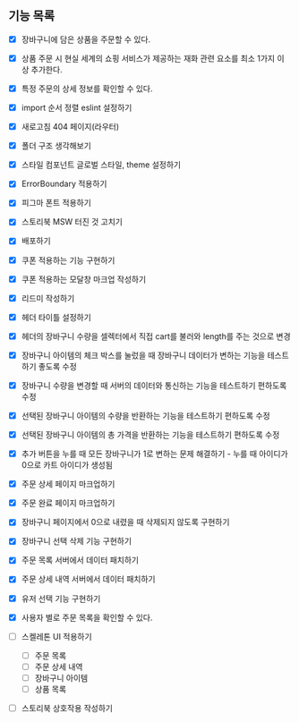 ## 기능 목록

- [x] 장바구니에 담은 상품을 주문할 수 있다.
- [x] 상품 주문 시 현실 세계의 쇼핑 서비스가 제공하는 재화 관련 요소를 최소 1가지 이상 추가한다.
- [x] 특정 주문의 상세 정보를 확인할 수 있다.

- [x] import 순서 정렬 eslint 설정하기
- [x] 새로고침 404 페이지(라우터)
- [x] 폴더 구조 생각해보기
- [x] 스타일 컴포넌트 글로벌 스타일, theme 설정하기
- [x] ErrorBoundary 적용하기
- [x] 피그마 폰트 적용하기
- [x] 스토리북 MSW 터진 것 고치기
- [x] 배포하기

- [x] 쿠폰 적용하는 기능 구현하기
- [x] 쿠폰 적용하는 모달창 마크업 작성하기
- [x] 리드미 작성하기
- [x] 헤더 타이틀 설정하기

- [x] 헤더의 장바구니 수량을 셀렉터에서 직접 cart를 불러와 length를 주는 것으로 변경
- [x] 장바구니 아이템의 체크 박스를 눌렀을 때 장바구니 데이터가 변하는 기능을 테스트하기 좋도록 수정
- [x] 장바구니 수량을 변경할 때 서버의 데이터와 통신하는 기능을 테스트하기 편하도록 수정
- [x] 선택된 장바구니 아이템의 수량을 반환하는 기능을 테스트하기 편하도록 수정
- [x] 선택된 장바구니 아이템의 총 가격을 반환하는 기능을 테스트하기 편하도록 수정

- [x] 추가 버튼을 누를 때 모든 장바구니가 1로 변하는 문제 해결하기 - 누를 때 아이디가 0으로 카트 아이디가 생성됨
- [x] 주문 상세 페이지 마크업하기
- [x] 주문 완료 페이지 마크업하기

- [x] 장바구니 페이지에서 0으로 내렸을 때 삭제되지 않도록 구현하기
- [x] 장바구니 선택 삭제 기능 구현하기
- [x] 주문 목록 서버에서 데이터 패치하기
- [x] 주문 상세 내역 서버에서 데이터 패치하기
- [x] 유저 선택 기능 구현하기
- [x] 사용자 별로 주문 목록을 확인할 수 있다.
- [ ] 스켈레톤 UI 적용하기
  - [ ] 주문 목록
  - [ ] 주문 상세 내역
  - [ ] 장바구니 아이템
  - [ ] 상품 목록
- [ ] 스토리북 상호작용 작성하기
